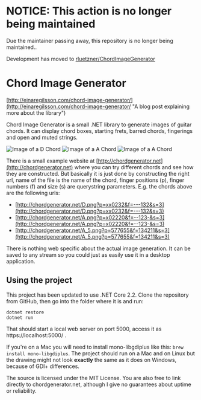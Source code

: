 # NOTICE: This action is no longer being maintained
Due the maintainer passing away, this repository is no longer being maintained..

Development has moved to [rluetzner/ChordImageGenerator](https://github.com/rluetzner/ChordImageGenerator)

# Chord Image Generator

[http://einaregilsson.com/chord-image-generator/](http://einaregilsson.com/chord-image-generator/ "A blog post explaining more about the library")


Chord Image Generator is a small .NET library to generate images of guitar chords. It can display chord boxes, starting frets, barred chords, fingerings and open and muted strings.


![Image of a D Chord](http://chordgenerator.net/D.png?p=xx0232&f=---132&s=3 "D Chord")
![Image of a A Chord](http://chordgenerator.net/A.png?p=x02220&f=--123-&s=3 "A Chord")
![Image of a A Chord](http://chordgenerator.net/A_5.png?p=577655&f=134211&s=3 "A bar Chord")

There is a small example website at [http://chordgenerator.net](http://chordgenerator.net) where you can try different chords and see how they are constructed. But basically it is just done by constructing the right url,
name of the file is the name of the chord, finger positions (p), finger numbers (f) and size (s) are querystring parameters. E.g. the chords above are the following urls:

* [http://chordgenerator.net/D.png?p=xx0232&f=---132&s=3](http://chordgenerator.net/D.png?p=xx0232&f=---132&s=3)
* [http://chordgenerator.net/A.png?p=x02220&f=--123-&s=3](http://chordgenerator.net/A.png?p=x02220&f=--123-&s=3)
* [http://chordgenerator.net/A_5.png?p=577655&f=134211&s=3](http://chordgenerator.net/A_5.png?p=577655&f=134211&s=3)

There is nothing web specific about the actual image generation. It can be saved to any stream so you could just as easily use it in a desktop application.

## Using the project

This project has been updated to use .NET Core 2.2. Clone the repository from GitHub, then go into the folder where it is and run:

```
dotnet restore
dotnet run
```

That should start a local web server on port 5000, access it as https://localhost:5000/ . 

If you're on a Mac you will need to install mono-libgdiplus like this: ```brew install mono-libgdiplus```. The project should run on a Mac and on Linux
but the drawing might not look **exactly** the same as it does on Windows, because of GDI+ differences.

The source is licensed under the MIT License. You are also free to link directly to chordgenerator.net, although I give no guarantees about uptime or reliability.

